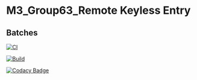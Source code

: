 
# M3_Group63_Remote Keyless Entry
 ## Batches

[![CI](https://github.com/kashyapshah26/M3_Group63/actions/workflows/main.yml/badge.svg)](https://github.com/kashyapshah26/M3_Group63/actions/workflows/main.yml)

[![Build](https://github.com/kashyapshah26/M3_Group63/actions/workflows/Build.yml/badge.svg)](https://github.com/kashyapshah26/M3_Group63/actions/workflows/Build.yml) 

[![Codacy Badge](https://app.codacy.com/project/badge/Grade/dc14bf247af043e09e64c67b0bf43673)](https://www.codacy.com/gh/RIYA45088/M3_Group63-1/dashboard?utm_source=github.com&amp;utm_medium=referral&amp;utm_content=RIYA45088/M3_Group63-1&amp;utm_campaign=Badge_Grade)
